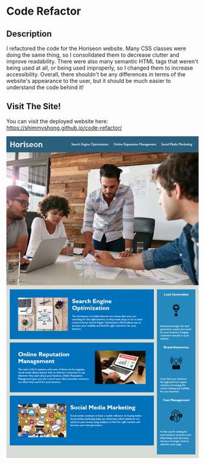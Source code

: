 # Code Refactor

## Description

  I refactored the code for the Horiseon website. Many CSS classes were doing the same thing, so I consolidated them to decrease clutter and improve readability. There were also many semantic HTML tags that weren't being used at all, or being used improperly, so I changed them to increase accessibility. Overall, there shouldn't be any differences in terms of the website's appearance to the user, but it should be much easier to understand the code behind it!

## Visit The Site!

  You can visit the deployed website here: https://shimmyshong.github.io/code-refactor/ 

![horiseon home page](assets/images/horiseon.png)

